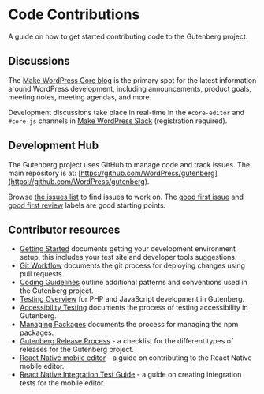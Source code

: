 # Code Contributions

A guide on how to get started contributing code to the Gutenberg project.

## Discussions

The [Make WordPress Core blog](https://make.wordpress.org/core/) is the primary spot for the latest information around WordPress development, including announcements, product goals, meeting notes, meeting agendas, and more.

Development discussions take place in real-time in the `#core-editor` and `#core-js` channels in [Make WordPress Slack](https://make.wordpress.org/chat) (registration required).

## Development Hub

The Gutenberg project uses GitHub to manage code and track issues. The main repository is at: [https://github.com/WordPress/gutenberg](https://github.com/WordPress/gutenberg).

Browse [the issues list](https://github.com/wordpress/gutenberg/issues) to find issues to work on. The [good first issue](https://github.com/wordpress/gutenberg/issues?q=is%3Aopen+is%3Aissue+label%3A%22Good+First+Issue%22) and [good first review](https://github.com/WordPress/gutenberg/pulls?q=is%3Aopen+is%3Apr+label%3A%22Good+First+Review%22) labels are good starting points.

## Contributor resources

-   [Getting Started](/docs/contributors/code/getting-started-with-code-contribution.md) documents getting your development environment setup, this includes your test site and developer tools suggestions.
-   [Git Workflow](/docs/contributors/code/git-workflow.md) documents the git process for deploying changes using pull requests.
-   [Coding Guidelines](/docs/contributors/code/coding-guidelines.md) outline additional patterns and conventions used in the Gutenberg project.
-   [Testing Overview](/docs/contributors/code/testing-overview.md) for PHP and JavaScript development in Gutenberg.
-   [Accessibility Testing](/docs/contributors/accessibility-testing.md) documents the process of testing accessibility in Gutenberg.
-   [Managing Packages](/docs/contributors/code/managing-packages.md) documents the process for managing the npm packages.
-   [Gutenberg Release Process](/docs/contributors/code/release.md) - a checklist for the different types of releases for the Gutenberg project.
-   [React Native mobile editor](/docs/contributors/code/react-native/README.md) - a guide on contributing to the React Native mobile editor.
-   [React Native Integration Test Guide](/docs/contributors/code/react-native/integration-test-guide.md) - a guide on creating integration tests for the mobile editor.
